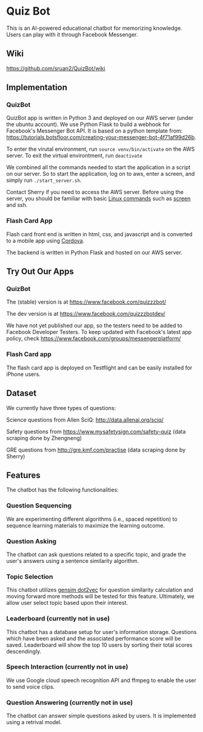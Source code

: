 # Quiz Bot 
This is an AI-powered educational chatbot for memorizing knowledge. Users can play with it through Facebook Messenger.

## Wiki

https://github.com/sruan2/QuizBot/wiki

## Implementation

### QuizBot
QuizBot app is written in Python 3 and deployed on our AWS server (under the ubuntu account). We use Python Flask to build a webhook for Facebook's Messenger Bot API. It is based on a python template from: https://tutorials.botsfloor.com/creating-your-messenger-bot-4f71af99d26b.

To enter the virutal environment, run `source venv/bin/activate` on the AWS server. To exit the virtual environtment, run `deactivate`

We combined all the commands needed to start the application in a script on our server. So to start the application, log on to aws, enter a screen, and simply run `./start_server.sh`.

Contact Sherry if you need to access the AWS server. Before using the server, you should be familiar with basic [Linux commands](https://practicalunix.org/video-schedule) such as [screen](https://www.tecmint.com/screen-command-examples-to-manage-linux-terminals/) and ssh.

### Flash Card App
Flash card front end is written in html, css, and javascript and is converted to a mobile app using [Cordova](https://cordova.apache.org/).

The backend is written in Python Flask and hosted on our AWS server.

## Try Out Our Apps

### QuizBot
The (stable) version is at https://www.facebook.com/quizzzbot/

The dev version is at https://www.facebook.com/quizzzbotdev/

We have not yet published our app, so the testers need to be added to Facebook Developer Testers. To keep updated with Facebook's latest app policy, check https://www.facebook.com/groups/messengerplatform/

### Flash Card app
The flash card app is deployed on Testflight and can be easily installed for iPhone users.


## Dataset
We currently have three types of questions:

Science questions from Allen SciQ: http://data.allenai.org/sciq/

Safety questions from https://www.mysafetysign.com/safety-quiz (data scraping done by Zhengneng)

GRE questions from http://gre.kmf.com/practise (data scraping done by Sherry)

## Features
The chatbot has the following functionalities:

### Question Sequencing
We are experimenting different algorithms (i.e., spaced repetition) to sequence learning materials to maximize the learning outcome.

### Question Asking
The chatbot can ask questions related to a specific topic, and grade the user's answers using a sentence similarity algorithm.

### Topic Selection
This chatbot utilizes [gensim dot2vec](https://radimrehurek.com/gensim/models/doc2vec.html) for question similarity calculation and moving forward more methods will be tested for this feature. Ultimately, we allow user select topic based upon their interest. 

### Leaderboard (currently not in use)
This chatbot has a database setup for user's information storage. Questions which have been asked and the associated performance score will be saved. Leaderboard will show the top 10 users by sorting their total scores descendingly.

### Speech Interaction (currently not in use)
We use Google cloud speech recognition API and ffmpeg to enable the user to send voice clips.

### Question Answering (currently not in use)
The chatbot can answer simple questions asked by users. It is implemented using a retrival model.
